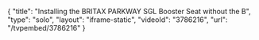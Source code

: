 {
    "title": "Installing the BRITAX PARKWAY SGL Booster Seat without the B",
    "type": "solo",
    "layout": "iframe-static",
    "videoId": "3786216",
    "url": "\/tvpembed\/3786216"
}
